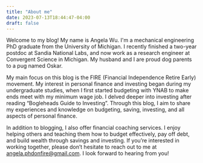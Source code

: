 ```yaml
---
title: "About me"
date: 2023-07-13T18:44:47-04:00
draft: false
---
```


Welcome to my blog! My name is Angela Wu. I'm a mechanical engineering PhD graduate from the University of Michigan. I recently finished a two-year postdoc at Sandia National Labs, and now work as a research engineer at Convergent Science in Michigan. My husband and I are proud dog parents to a pug named Oskar.

My main focus on this blog is the FIRE (Financial Independence Retire Early) movement. My interest in personal finance and investing began during my undergraduate studies, when I first started budgeting with YNAB to make ends meet with my minimum wage job. I delved deeper into investing after reading “Bogleheads Guide to Investing”. Through this blog, I aim to share my experiences and knowledge on budgeting, saving, investing, and all aspects of personal finance.

In addition to blogging, I also offer financial coaching services. I enjoy helping others and teaching them how to budget effectively, pay off debt, and build wealth through savings and investing. If you’re interested in working together, please don’t hesitate to reach out to me at angela.phdonfire@gmail.com. I look forward to hearing from you!
